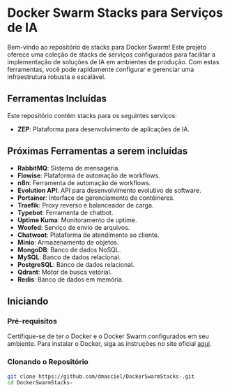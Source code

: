 # Docker Swarm Stacks para Serviços de IA

Bem-vindo ao repositório de stacks para Docker Swarm! Este projeto oferece uma coleção de stacks de serviços configurados para facilitar a implementação de soluções de IA em ambientes de produção. Com estas ferramentas, você pode rapidamente configurar e gerenciar uma infraestrutura robusta e escalável.

## Ferramentas Incluídas

Este repositório contém stacks para os seguintes serviços:

- **ZEP**: Plataforma para desenvolvimento de aplicações de IA.

## Próximas Ferramentas a serem incluídas
- **RabbitMQ**: Sistema de mensageria.
- **Flowise**: Plataforma de automação de workflows.
- **n8n**: Ferramenta de automação de workflows.
- **Evolution API**: API para desenvolvimento evolutivo de software.
- **Portainer**: Interface de gerenciamento de contêineres.
- **Traefik**: Proxy reverso e balanceador de carga.
- **Typebot**: Ferramenta de chatbot.
- **Uptime Kuma**: Monitoramento de uptime.
- **Woofed**: Serviço de envio de arquivos.
- **Chatwoot**: Plataforma de atendimento ao cliente.
- **Minio**: Armazenamento de objetos.
- **MongoDB**: Banco de dados NoSQL.
- **MySQL**: Banco de dados relacional.
- **PostgreSQL**: Banco de dados relacional.
- **Qdrant**: Motor de busca vetorial.
- **Redis**: Banco de dados em memória.

## Iniciando

### Pré-requisitos

Certifique-se de ter o Docker e o Docker Swarm configurados em seu ambiente. Para instalar o Docker, siga as instruções no site oficial [aqui](https://docs.docker.com/get-docker/).

### Clonando o Repositório

```bash
git clone https://github.com/dmasciel/DockerSwarmStacks-.git
cd DockerSwarmStacks-

